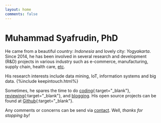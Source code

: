 ```yaml
---
layout: home
comments: false
---
```


<h1 class="page__title">Muhammad Syafrudin, PhD</h1>

He came from a beautiful country: *Indonesia* and lovely city: *Yogyakarta*. 
Since 2014, he has been involved in several research and development (R&D) projects in various industry such as e-commerce, manufacturing, supply chain, health care, [etc](https://justudin.com/research/projects). 

His research interests include data mining, IoT, information systems and big data. {%include keepintouch.html%} 

Sometimes, he spares the time to do [coding](https://github.com/justudin){:target="_blank"}, [reviewing](https://publons.com/a/1501728/){:target="_blank"}, and [blogging](/blog). His open source projects can be found at [Github](https://github.com/justudin){:target="_blank"}. 

Any comments or concerns can be send via [contact](/contact). 
Well, *thanks for stopping by!*





